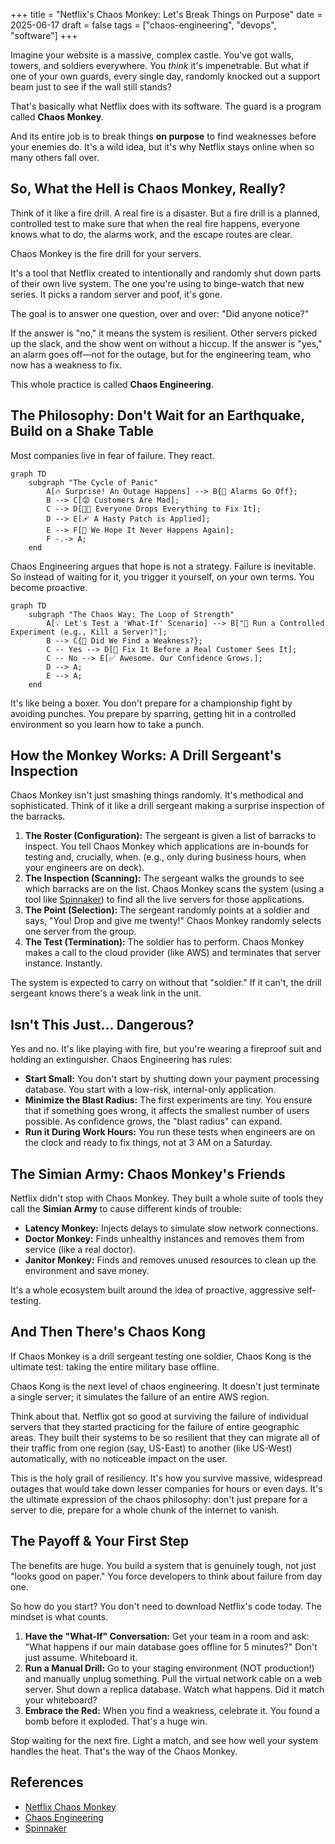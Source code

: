 +++
title = "Netflix's Chaos Monkey: Let's Break Things on Purpose"
date = 2025-06-17
draft = false
tags = ["chaos-engineering", "devops", "software"]
+++

Imagine your website is a massive, complex castle. You've got walls, towers, and soldiers everywhere. You _think_ it's impenetrable. But what if one of your own guards, every single day, randomly knocked out a support beam just to see if the wall still stands?

That's basically what Netflix does with its software. The guard is a program called **Chaos Monkey**.

And its entire job is to break things **on purpose** to find weaknesses before your enemies do. It's a wild idea, but it's why Netflix stays online when so many others fall over.

## So, What the Hell is Chaos Monkey, Really?

Think of it like a fire drill. A real fire is a disaster. But a fire drill is a planned, controlled test to make sure that when the real fire happens, everyone knows what to do, the alarms work, and the escape routes are clear.

Chaos Monkey is the fire drill for your servers.

It's a tool that Netflix created to intentionally and randomly shut down parts of their own live system. The one you're using to binge-watch that new series. It picks a random server and poof, it's gone.

The goal is to answer one question, over and over: "Did anyone notice?"

If the answer is "no," it means the system is resilient. Other servers picked up the slack, and the show went on without a hiccup. If the answer is "yes," an alarm goes off—not for the outage, but for the engineering team, who now has a weakness to fix.

This whole practice is called **Chaos Engineering**.

## The Philosophy: Don't Wait for an Earthquake, Build on a Shake Table

Most companies live in fear of failure. They react.

```mermaid
graph TD
    subgraph "The Cycle of Panic"
        A[🔥 Surprise! An Outage Happens] --> B{🚨 Alarms Go Off};
        B --> C[😡 Customers Are Mad];
        C --> D[🧑‍💻 Everyone Drops Everything to Fix It];
        D --> E[🩹 A Hasty Patch is Applied];
        E --> F[🙏 We Hope It Never Happens Again];
        F -.-> A;
    end
```

Chaos Engineering argues that hope is not a strategy. Failure is inevitable. So instead of waiting for it, you trigger it yourself, on your own terms. You become proactive.

```mermaid
graph TD
    subgraph "The Chaos Way: The Loop of Strength"
        A[💡 Let's Test a 'What-If' Scenario] --> B["🎯 Run a Controlled Experiment (e.g., Kill a Server)"];
        B --> C{🔬 Did We Find a Weakness?};
        C -- Yes --> D[💪 Fix It Before a Real Customer Sees It];
        C -- No --> E[✅ Awesome. Our Confidence Grows.];
        D --> A;
        E --> A;
    end
```

It's like being a boxer. You don't prepare for a championship fight by avoiding punches. You prepare by sparring, getting hit in a controlled environment so you learn how to take a punch.

## How the Monkey Works: A Drill Sergeant's Inspection

Chaos Monkey isn't just smashing things randomly. It's methodical and sophisticated. Think of it like a drill sergeant making a surprise inspection of the barracks.

1.  **The Roster (Configuration):** The sergeant is given a list of barracks to inspect. You tell Chaos Monkey which applications are in-bounds for testing and, crucially, when. (e.g., only during business hours, when your engineers are on deck).
2.  **The Inspection (Scanning):** The sergeant walks the grounds to see which barracks are on the list. Chaos Monkey scans the system (using a tool like [Spinnaker](https://spinnaker.io/)) to find all the live servers for those applications.
3.  **The Point (Selection):** The sergeant randomly points at a soldier and says, "You! Drop and give me twenty!" Chaos Monkey randomly selects one server from the group.
4.  **The Test (Termination):** The soldier has to perform. Chaos Monkey makes a call to the cloud provider (like AWS) and terminates that server instance. Instantly.

The system is expected to carry on without that "soldier." If it can't, the drill sergeant knows there's a weak link in the unit.

## Isn't This Just... Dangerous?

Yes and no. It's like playing with fire, but you're wearing a fireproof suit and holding an extinguisher. Chaos Engineering has rules:

- **Start Small:** You don't start by shutting down your payment processing database. You start with a low-risk, internal-only application.
- **Minimize the Blast Radius:** The first experiments are tiny. You ensure that if something goes wrong, it affects the smallest number of users possible. As confidence grows, the "blast radius" can expand.
- **Run it During Work Hours:** You run these tests when engineers are on the clock and ready to fix things, not at 3 AM on a Saturday.

## The Simian Army: Chaos Monkey's Friends

Netflix didn't stop with Chaos Monkey. They built a whole suite of tools they call the **Simian Army** to cause different kinds of trouble:

- **Latency Monkey:** Injects delays to simulate slow network connections.
- **Doctor Monkey:** Finds unhealthy instances and removes them from service (like a real doctor).
- **Janitor Monkey:** Finds and removes unused resources to clean up the environment and save money.

It's a whole ecosystem built around the idea of proactive, aggressive self-testing.

## And Then There's Chaos Kong

If Chaos Monkey is a drill sergeant testing one soldier, Chaos Kong is the ultimate test: taking the entire military base offline.

Chaos Kong is the next level of chaos engineering. It doesn't just terminate a single server; it simulates the failure of an entire AWS region.

Think about that. Netflix got so good at surviving the failure of individual servers that they started practicing for the failure of entire geographic areas. They built their systems to be so resilient that they can migrate all of their traffic from one region (say, US-East) to another (like US-West) automatically, with no noticeable impact on the user.

This is the holy grail of resiliency. It's how you survive massive, widespread outages that would take down lesser companies for hours or even days. It's the ultimate expression of the chaos philosophy: don't just prepare for a server to die, prepare for a whole chunk of the internet to vanish.

## The Payoff & Your First Step

The benefits are huge. You build a system that is genuinely tough, not just "looks good on paper." You force developers to think about failure from day one.

So how do you start? You don't need to download Netflix's code today. The mindset is what counts.

1.  **Have the "What-If" Conversation:** Get your team in a room and ask: "What happens if our main database goes offline for 5 minutes?" Don't just assume. Whiteboard it.
2.  **Run a Manual Drill:** Go to your staging environment (NOT production!) and manually unplug something. Pull the virtual network cable on a web server. Shut down a replica database. Watch what happens. Did it match your whiteboard?
3.  **Embrace the Red:** When you find a weakness, celebrate it. You found a bomb before it exploded. That's a huge win.

Stop waiting for the next fire. Light a match, and see how well your system handles the heat. That's the way of the Chaos Monkey.

## References

- [Netflix Chaos Monkey](https://netflix.github.io/chaosmonkey/)
- [Chaos Engineering](https://principlesofchaos.org/)
- [Spinnaker](https://spinnaker.io/)
